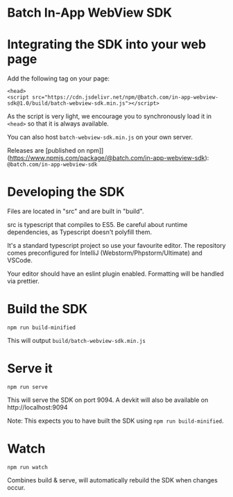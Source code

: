 # Batch In-App WebView SDK


# Integrating the SDK into your web page

Add the following tag on your page:
```
<head>
<script src="https://cdn.jsdelivr.net/npm/@batch.com/in-app-webview-sdk@1.0/build/batch-webview-sdk.min.js"></script>
```
As the script is very light, we encourage you to synchronously load it in `<head>` so that it is always available.

You can also host `batch-webview-sdk.min.js` on your own server. 

Releases are [published on npm]](https://www.npmjs.com/package/@batch.com/in-app-webview-sdk): `@batch.com/in-app-webview-sdk`

# Developing the SDK

Files are located in "src" and are built in "build".

src is typescript that compiles to ES5. Be careful about runtime dependencies, as Typescript doesn't polyfill them.

It's a standard typescript project so use your favourite editor. The repository comes preconfigured for IntelliJ (Webstorm/Phpstorm/Ultimate)
and VSCode.

Your editor should have an eslint plugin enabled. Formatting will be handled via prettier.

# Build the SDK

```
npm run build-minified
```


This will output `build/batch-webview-sdk.min.js`

# Serve it

`npm run serve`

This will serve the SDK on port 9094.
A devkit will also be available on http://localhost:9094

Note: This expects you to have built the SDK using `npm run build-minified`.

# Watch

```
npm run watch
```

Combines build & serve, will automatically rebuild the SDK when changes occur.